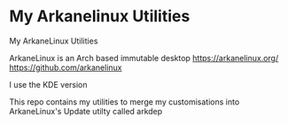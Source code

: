 # My Arkanelinux Utilities
My ArkaneLinux Utilities

ArkaneLinux is an Arch based immutable desktop 
https://arkanelinux.org/
https://github.com/arkanelinux

I use the KDE version

This repo contains my utilities to merge my customisations into ArkaneLinux's Update utilty called arkdep

